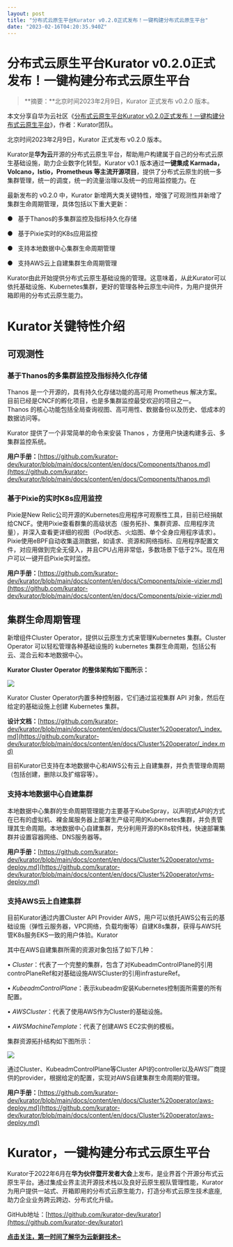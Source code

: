 ```yaml
---
layout: post
title: "分布式云原生平台Kurator v0.2.0正式发布！一键构建分布式云原生平台"
date: "2023-02-16T04:20:35.940Z"
---
```

分布式云原生平台Kurator v0.2.0正式发布！一键构建分布式云原生平台
=======================================

> **摘要：**北京时间2023年2月9日，Kurator 正式发布 v0.2.0 版本。

本文分享自华为云社区《[分布式云原生平台Kurator v0.2.0正式发布！一键构建分布式云原生平台](https://bbs.huaweicloud.com/blogs/391821?utm_source=cnblog&utm_medium=bbs-ex&utm_campaign=other&utm_content=content)》，作者：Kurator团队。

北京时间2023年2月9日，Kurator 正式发布 v0.2.0 版本。

Kurator是**华为云**开源的分布式云原生平台，帮助用户构建属于自己的分布式云原生基础设施，助力企业数字化转型。Kurator v0.1 版本通过**一键集成 Karmada，Volcano，Istio，Prometheus 等主流开源项目**，提供了分布式云原生的统一多集群管理，统一的调度，统一的流量治理以及统一的应用监控能力。在

最新发布的 v0.2.0 中，Kurator 新增两大类关键特性，增强了可观测性并新增了集群生命周期管理，具体包括以下重大更新：

●   基于Thanos的多集群监控及指标持久化存储

●   基于Pixie实时的K8s应用监控

●   支持本地数据中心集群生命周期管理

●   支持AWS云上自建集群生命周期管理

Kurator由此开始提供分布式云原生基础设施的管理。这意味着，从此Kurator可以依托基础设施、Kubernetes集群，更好的管理各种云原生中间件，为用户提供开箱即用的分布式云原生能力。 

Kurator关键特性介绍
=============

可观测性
----

### 基于Thanos的多集群监控及指标持久化存储

Thanos 是一个开源的，具有持久化存储功能的高可用 Prometheus 解决方案。目前已经是CNCF的孵化项目，也是多集群监控最受欢迎的项目之一。  
Thanos 的核心功能包括全局查询视图、高可用性、数据备份以及历史、低成本的数据访问等。

Kurator 提供了一个非常简单的命令来安装 Thanos ，方便用户快速构建多云、多集群监控系统。

**用户手册：**[https://github.com/kurator-dev/kurator/blob/main/docs/content/en/docs/Components/thanos.md](https://github.com/kurator-dev/kurator/blob/main/docs/content/en/docs/Components/thanos.md)

### 基于Pixie的实时K8s应用监控

Pixie是New Relic公司开源的Kubernetes应用程序可观察性工具，目前已经捐献给CNCF。使用Pixie查看群集的高级状态（服务拓扑、集群资源、应用程序流量），并深入查看更详细的视图（Pod状态、火焰图、单个全身应用程序请求）。Pixie使用eBPF自动收集遥测数据，如请求、资源和网络指标、应用程序配置文件，对应用做到完全无侵入，并且CPU占用非常低，多数场景下低于2%。现在用户可以一键开启Pixie实时监控。

**用户手册：**[https://github.com/kurator-dev/kurator/blob/main/docs/content/en/docs/Components/pixie-vizier.md](https://github.com/kurator-dev/kurator/blob/main/docs/content/en/docs/Components/pixie-vizier.md)

集群生命周期管理
--------

新增组件Cluster Operator，提供以云原生方式来管理Kubernetes 集群。Cluster Operator 可以轻松管理各种基础设施的 kubernetes 集群生命周期，包括公有云、混合云和本地数据中心。

**Kurator Cluster Operator 的整体架构如下图所示：**

![](https://bbs-img.huaweicloud.com/blogs/img/image1(841).png)

Kurator Cluster Operator内置多种控制器，它们通过监视集群 API 对象，然后在给定的基础设施上创建 Kubernetes 集群。

**设计文档：**[https://github.com/kurator-dev/kurator/blob/main/docs/content/en/docs/Cluster%20operator/\_index.md](https://github.com/kurator-dev/kurator/blob/main/docs/content/en/docs/Cluster%20operator/_index.md)

目前Kurator已支持在本地数据中心和AWS公有云上自建集群，并负责管理命周期（包括创建，删除以及扩缩容等）。

### 支持本地数据中心自建集群

本地数据中心集群的生命周期管理能力主要基于KubeSpray，以声明式API的方式在已有的虚拟机、裸金属服务器上部署生产级可用的Kubernetes集群，并负责管理其生命周期。本地数据中心自建集群，充分利用开源的K8s软件栈，快速部署集群并设置容器网络、DNS服务器等。

**用户手册：**[https://github.com/kurator-dev/kurator/blob/main/docs/content/en/docs/Cluster%20operator/vms-deploy.md](https://github.com/kurator-dev/kurator/blob/main/docs/content/en/docs/Cluster%20operator/vms-deploy.md)

### 支持AWS云上自建集群

目前Kurator通过内置Cluster API Provider AWS，用户可以依托AWS公有云的基础设施（弹性云服务器，VPC网络，负载均衡等）自建K8s集群，获得与AWS托管K8s服务EKS一致的用户体验。Kurator

其中在AWS自建集群所需的资源对象包括了如下几种：

• _Cluster_：代表了一个完整的集群，包含了对KubeadmControlPlane的引用controPlaneRef和对基础设施AWSCluster的引用infrastureRef。

• _KubeadmControlPlane_：表示kubeadm安装Kubernetes控制面所需要的所有配置。

• _AWSCluster_：代表了使用AWS作为Cluster的基础设施。

• _AWSMachineTemplate_：代表了创建AWS EC2实例的模板。

集群资源拓扑结构如下图所示：

![](https://bbs-img.huaweicloud.com/blogs/img/image2(783).png)

通过Cluster、KubeadmControlPlane等Cluster API的controller以及AWS厂商提供的provider，根据给定的配置，实现对AWS自建集群生命周期的管理。

**用户手册：**[https://github.com/kurator-dev/kurator/blob/main/docs/content/en/docs/Cluster%20operator/aws-deploy.md](https://github.com/kurator-dev/kurator/blob/main/docs/content/en/docs/Cluster%20operator/aws-deploy.md)

Kurator，一键构建分布式云原生平台  
======================

Kurator于2022年6月在**华为伙伴暨开发者大会**上发布，是业界首个开源分布式云原生平台。通过集成业界主流开源技术栈以及良好云原生舰队管理性能，Kurator为用户提供一站式、开箱即用的分布式云原生能力，打造分布式云原生技术底座,助力企业业务跨云跨边、分布式化升级。

GitHub地址：[https://github.com/kurator-dev/kurator](https://github.com/kurator-dev/kurator)

[**点击关注，第一时间了解华为云新鲜技术~**](https://bbs.huaweicloud.com/blogs/391855?utm_source=cnblog&utm_medium=bbs-ex&utm_campaign=other&utm_content=content)